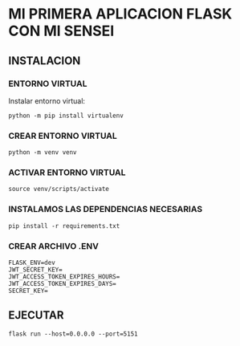 # MI PRIMERA APLICACION FLASK CON MI SENSEI

## INSTALACION

### ENTORNO VIRTUAL 
Instalar entorno virtual:

```
python -m pip install virtualenv
```

### CREAR ENTORNO VIRTUAL 

```
python -m venv venv
```


### ACTIVAR ENTORNO VIRTUAL

```
source venv/scripts/activate
```

### INSTALAMOS LAS DEPENDENCIAS NECESARIAS

```
pip install -r requirements.txt
```

### CREAR ARCHIVO .ENV

```
FLASK_ENV=dev
JWT_SECRET_KEY=
JWT_ACCESS_TOKEN_EXPIRES_HOURS=
JWT_ACCESS_TOKEN_EXPIRES_DAYS=
SECRET_KEY=
```


## EJECUTAR 
```
flask run --host=0.0.0.0 --port=5151
```

